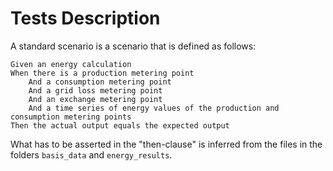 # Tests Description

A standard scenario is a scenario that is defined as follows:

```gherkin
Given an energy calculation
When there is a production metering point
    And a consumption metering point
    And a grid loss metering point
    And an exchange metering point
    And a time series of energy values of the production and consumption metering points
Then the actual output equals the expected output
```

What has to be asserted in the "then-clause" is inferred from the files in the folders
`basis_data` and `energy_results`.
